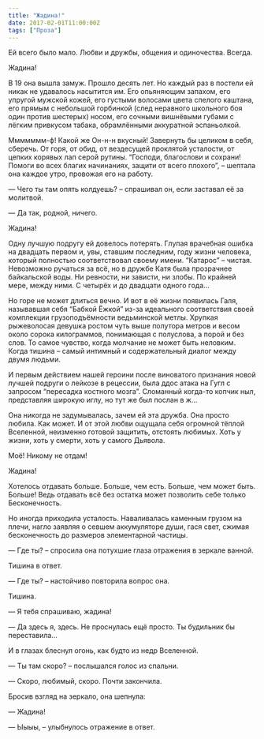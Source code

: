 ```yaml
---
title: "Жадина!"
date: 2017-02-01T11:00:00Z
tags: ["Проза"]
---
```


Ей всего было мало. Любви и дружбы, общения и одиночества. Всегда.

Жадина!

В 19 она вышла замуж. Прошло десять лет. Но каждый раз в постели ей никак не удавалось насытится им. Его опьяняющим запахом, его упругой мужской кожей, его густыми волосами цвета спелого каштана, его прямым с небольшой горбинкой (след неравного школьного боя один против шестерых) носом, его сочными вишнёвыми губами с лёгким привкусом табака, обрамлёнными аккуратной эспаньолкой.

Ммммммм-ф! Какой же Он-н-н вкусный! Завернуть бы целиком в себя, сберечь. От горя, от обид, от вездесущей проклятой усталости, от цепких корявых лап серой рутины. “Господи, благослови и сохрани! Помоги во всех благих начинаниях, защити от всего плохого”, – шептала она каждое утро, провожая его на работу.

— Чего ты там опять колдуешь? – спрашивал он, если заставал её за молитвой.

— Да так, родной, ничего.

Жадина!

Одну лучшую подругу ей довелось потерять. Глупая врачебная ошибка на двадцать первом и, увы, ставшим последним, году жизни человека, который полностью соответствовал своему имени. “Катарос” – чистая. Невозможно ручаться за всё, но в дружбе Катя была прозрачнее байкальской воды. Ни ревности, ни зависти, ни злобы. По крайней мере, между ними. С четырёх и до двадцати одного года…

Но горе не может длиться вечно. И вот в её жизни появилась Галя, называвшая себя “Бабкой Ёжкой” из-за идеального соответствия своей комплекции грузоподъёмности ведьминской метлы. Хрупкая рыжеволосая девушка ростом чуть выше полутора метров и весом около сорока килограммов, понимающая с полуслова, а порой и без слов. То самое чувство, когда молчание не может быть неловким. Когда тишина – самый интимный и содержательный диалог между двумя людьми.

И первым действием нашей героини после виноватого признания новой лучшей подруги о лейкозе в рецессии, была ддос атака на Гугл с запросом “пересадка костного мозга”. Сломанный когда-то копчик ныл, представляя широкую иглу, но тут же был послан в ж…

Она никогда не задумывалась, зачем ей эта дружба. Она просто любила. Как может. И от этой любви ощущала себя огромной тёплой Вселенной, неизменно готовой защитить, отстоять любимых. Хоть у жизни, хоть у смерти, хоть у самого Дьявола.

Моё! Никому не отдам!

Жадина!

Хотелось отдавать больше. Больше, чем есть. Больше, чем может быть. Больше! Ведь отдавать всё без остатка может позволить себе только Бесконечность.

Но иногда приходила усталость. Наваливалась каменным грузом на плечи, нагло заявляя о севшем аккумуляторе души, гася свет, сжимая бесконечность до размеров элементарной частицы.

— Где ты? – спросила она потухшие глаза отражения в зеркале ванной.

Тишина в ответ.

— Где ты? – настойчиво повторила вопрос она.

Тишина.

— Я тебя спрашиваю, жадина!

— Да здесь я, здесь. Не проснулась ещё просто. Ты будильник бы переставила…

И в глазах блеснул огонь, как будто из недр Вселенной.

— Ты там скоро? – послышался голос из спальни.

— Скоро, любимый, скоро. Почти закончила.

Бросив взгляд на зеркало, она шепнула:

— Жадина!

— Ыыыы, – улыбнулось отражение в ответ.  
